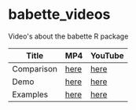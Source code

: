 # babette_videos

Video's about the babette R package

Title|MP4|YouTube
---|---|---
Comparison|[here](comparison.mp4)|[here](https://youtu.be/nA-0-Fc95xY)  
Demo|[here](demo.mp4)|[here](https://youtu.be/84Qw07FyijY)  
Examples|[here](examples.mp4)|[here](https://youtu.be/-wP7apE3Mms)

